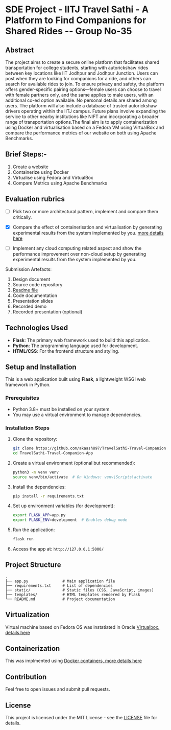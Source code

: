 
# SDE Project - IITJ Travel Sathi - A Platform to Find Companions for Shared Rides -- Group No-35 

## Abstract
The project aims to create a secure online platform that facilitates shared transportation for college students, starting with autorickshaw rides between key locations like IIT Jodhpur and Jodhpur Junction. Users can post when they are looking for companions for a ride, and others can search for available rides to join. To ensure privacy and safety, the platform offers gender-specific pairing options—female users can choose to travel with female partners only, and the same applies to male users, with an additional co-ed option available. No personal details are shared among users. The platform will also include a database of trusted autorickshaw drivers operating within the IITJ campus. Future plans involve expanding the service to other nearby institutions like NIFT and incorporating a broader range of transportation options.The final aim is to apply containerization using Docker and virtualisation based on a Fedora VM using VirtualBox and compare the performance metrics of our website on both using Apache Benchmarks.

## Brief Steps:-
1. Create a website
2. Containerize using Docker
3. Virtualise using Fedora and VirtualBox
4. Compare Metrics using Apache Benchmarks

## Evaluation rubrics
- [ ] Pick two or more architectural pattern, implement and compare them critically.

- [x] Compare the effect of containerisation and virtualisation by generating experimental results from the system implemented by you. [more details here](benchmarks.md)

- [ ] Implement any cloud computing related aspect and show the performance improvement over non-cloud setup by generating experimental results from the system implemented by you. 

Submission Artefacts: 
1. Design document 
2. Source code repository
3. [Readme file](README.md) 
4. Code documentation 
5. Presentation slides
6. Recorded demo
7. Recorded presentation (optional)

## Technologies Used

- **Flask**: The primary web framework used to build this application.
- **Python**: The programming language used for development.
- **HTML/CSS**: For the frontend structure and styling.

## Setup and Installation

This is a web application built using **Flask**, a lightweight WSGI web framework in Python.

### Prerequisites

- Python 3.8+ must be installed on your system.
- You may use a virtual environment to manage dependencies.

### Installation Steps

1. Clone the repository:
   ```bash
   git clone https://github.com/akaash897/TravelSathi-Travel-Companion-App.git
   cd TravelSathi-Travel-Companion-App
   ```

2. Create a virtual environment (optional but recommended):
   ```bash
   python3 -m venv venv
   source venv/bin/activate  # On Windows: venv\Scripts\activate
   ```

3. Install the dependencies:
   ```bash
   pip install -r requirements.txt
   ```

4. Set up environment variables (for development):
   ```bash
   export FLASK_APP=app.py
   export FLASK_ENV=development  # Enables debug mode
   ```

5. Run the application:
   ```bash
   flask run
   ```

6. Access the app at: `http://127.0.0.1:5000/`

## Project Structure

```
.
├── app.py               # Main application file
├── requirements.txt     # List of dependencies
├── static/              # Static files (CSS, JavaScript, images)
├── templates/           # HTML templates rendered by Flask
└── README.md            # Project documentation
```

## Virtualization 

Virtual machine based on Fedora OS was instatiated in Oracle [Virtualbox, details here](virtualbox.md)

## Containerization 

This was implmented using [Docker containers, more details here](docker.md)

## Contribution

Feel free to open issues and submit pull requests.

## License

This project is licensed under the MIT License - see the [LICENSE](LICENSE) file for details.
